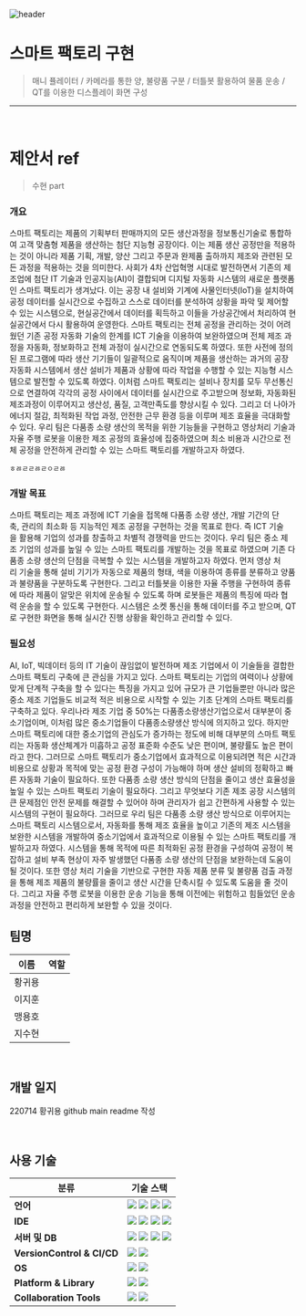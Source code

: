 ![header](https://capsule-render.vercel.app/api?type=waving&color=auto&height=350&section=header&text=Smart%20Factory&fontSize=70&animation=fadeIn&fontAlignY=38&desc=22%20IoT%20SW%20전문가%20개발%204팀&descAlignY=51&descAlign=62)
<!--# Smart-Factory

### 22 IoT SW 전문가 개발 4팀 공모전
<br>
!-->
# 스마트 팩토리 구현

> 매니 퓰레이터 / 카메라를 통한 양, 불량품 구분 / 터틀봇 활용하여 물품 운송 / QT를 이용한 디스플레이 화면 구성

--------------------------------------------------------------------------

<br>

# 제안서 ref

> 수현 part

### 개요
스마트 팩토리는 제품의 기획부터 판매까지의 모든 생산과정을 정보통신기술로 통합하여 고객 맞춤형 제품을 생산하는 첨단 지능형 공장이다. 이는 제품 생산 공정만을 적용하는 것이 아니라 제품 기획, 개발, 양산 그리고 주문과 완제품 출하까지 제조와 관련된 모든 과정을 적용하는 것을 의미한다.
사회가 4차 산업혁명 시대로 발전하면서 기존의 제조업에 첨단 IT 기술과 인공지능(AI)이 결합되며 디지털 자동화 시스템의 새로운 플랫폼인 스마트 팩토리가 생겨났다. 이는 공장 내 설비와 기계에 사물인터넷(IoT)을 설치하여 공정 데이터를 실시간으로 수집하고 스스로 데이터를 분석하여 상황을 파악 및 제어할 수 있는 시스템으로, 현실공간에서 데이터를 획득하고 이들을 가상공간에서 처리하여 현실공간에서 다시 활용하여 운영한다. 스마트 팩토리는 전체 공정을 관리하는 것이 어려웠던 기존 공정 자동화 기술의 한계를 ICT 기술을 이용하여 보완하였으며 전체 제조 과정을 자동화, 정보화하고 전체 과정이 실시간으로 연동되도록 하였다. 또한 사전에 정의된 프로그램에 따라 생산 기기들이 일괄적으로 움직이며 제품을 생산하는 과거의 공장 자동화 시스템에서 생산 설비가 제품과 상황에 따라 작업을 수행할 수 있는 지능형 시스템으로 발전할 수 있도록 하였다.
이처럼 스마트 팩토리는 설비나 장치를 모두 무선통신으로 연결하여 각각의 공정 사이에서 데이터를 실시간으로 주고받으며 정보화, 자동화된 제조과정이 이루어지고 생산성, 품질, 고객만족도를 향상시킬 수 있다. 그리고 더 나아가 에너지 절감, 최적화된 작업 과정, 안전한 근무 환경 등을 이루며 제조 효율을 극대화할 수 있다.
우리 팀은 다품종 소량 생산의 목적을 위한 기능들을 구현하고 영상처리 기술과 자율 주행 로봇을 이용한 제조 공정의 효율성에 집중하였으며 최소 비용과 시간으로 전체 공정을 안전하게 관리할 수 있는 스마트 팩토리를 개발하고자 하였다.

	ㅎㅀㄹㄹㅀㄹㅇㄹㅀ

### 개발 목표
스마트 팩토리는 제조 과정에 ICT 기술을 접목해 다품종 소량 생산, 개발 기간의 단축, 관리의 최소화 등 지능적인 제조 공정을 구현하는 것을 목표로 한다.
즉 ICT 기술을 활용해 기업의 성과를 창출하고 차별적 경쟁력을 만드는 것이다. 우리 팀은 중소 제조 기업의 성과를 높일 수 있는 스마트 팩토리를 개발하는 것을 목표로 하였으며 기존 다품종 소량 생산의 단점을 극복할 수 있는 시스템을 개발하고자 하였다. 먼저 영상 처리 기술을 통해 설비 기기가 자동으로 제품의 형태, 색을 이용하여 종류를 분류하고 양품과 불량품을 구분하도록 구현한다. 그리고 터틀봇을 이용한 자율 주행을 구현하여 종류에 따라 제품이 알맞은 위치에 운송될 수 있도록 하며 로봇들은 제품의 특징에 따라 협력 운송을 할 수 있도록 구현한다. 시스템은 소켓 통신을 통해 데이터를 주고 받으며, QT로 구현한 화면을 통해 실시간 진행 상황을 확인하고 관리할 수 있다.

### 필요성
AI, IoT, 빅데이터 등의 IT 기술이 끊임없이 발전하며 제조 기업에서 이 기술들을 결합한 스마트 팩토리 구축에 큰 관심을 가지고 있다.
스마트 팩토리는 기업의 여력이나 상황에 맞게 단계적 구축을 할 수 있다는 특징을 가지고 있어 규모가 큰 기업들뿐만 아니라 많은 중소 제조 기업들도 비교적 적은 비용으로 시작할 수 있는 기초 단계의 스마트 팩토리를 구축하고 있다.
우리나라 제조 기업 중 50%는 다품종소량생산기업으로서 대부분이 중소기업이며, 이처럼 많은 중소기업들이 다품종소량생산 방식에 의지하고 있다.
하지만 스마트 팩토리에 대한 중소기업의 관심도가 증가하는 정도에 비해 대부분의 스마트 팩토리는 자동화 생산체계가 미흡하고 공정 표준화 수준도 낮은 편이며, 불량률도 높은 편이라고 한다.
그러므로 스마트 팩토리가 중소기업에서 효과적으로 이용되려면 적은 시간과 비용으로 상황과 목적에 맞는 공정 환경 구성이 가능해야 하며 생산 설비의 정확하고 빠른 자동화 기술이 필요하다. 또한 다품종 소량 생산 방식의 단점을 줄이고 생산 효율성을 높일 수 있는 스마트 팩토리 기술이 필요하다. 그리고 무엇보다 기존 제조 공장 시스템의 큰 문제점인 안전 문제를 해결할 수 있어야 하며 관리자가 쉽고 간편하게 사용할 수 있는 시스템의 구현이 필요하다.
그러므로 우리 팀은 다품종 소량 생산 방식으로 이루어지는 스마트 팩토리 시스템으로서, 자동화를 통해 제조 효율을 높이고 기존의 제조 시스템을 보완한 시스템을 개발하여 중소기업에서 효과적으로 이용될 수 있는 스마트 팩토리를 개발하고자 하였다.
시스템을 통해 목적에 따른 최적화된 공정 환경을 구성하여 공정이 복잡하고 설비 부족 현상이 자주 발생했던 다품종 소량 생산의 단점을 보완하는데 도움이 될 것이다. 또한 영상 처리 기술을 기반으로 구현한 자동 제품 분류 및 불량품 검출 과정을 통해 제조 제품의 불량률을 줄이고 생산 시간을 단축시킬 수 있도록 도움을 줄 것이다. 그리고 자율 주행 로봇을 이용한 운송 기능을 통해 이전에는 위험하고 힘들었던 운송 과정을 안전하고 편리하게 보완할 수 있을 것이다.

## 팀명

| 이름 | 역할 |
| ------ | ------------------------------------------------ |
| 황귀용 |  |
| 이지훈 |  |
| 맹용호 |  |
| 지수현 |  |

<br>

## 개발 일지

220714 황귀용 github main readme 작성

<br>

## 사용 기술 

| <center>분류</center> | <center>기술 스택</center> |
| :-------------------- | :-------------------------------------------------------------------------------------------------------------------------------------------------------------------------------------------------------------------------------------------------------------------------------------------------------------------------------------------------------------------------------------------------------------------------------------------- |
| __언어__ |<img src="https://img.shields.io/badge/C-A8B9CC?style=flat-square&logo=C&logoColor=white"/> <img src="https://img.shields.io/badge/C++-00599C?style=flat-square&logo=C%2B%2B&logoColor=white"/> <img src="https://img.shields.io/badge/Python-3776AB?style=flat-square&logo=Python&logoColor=white"/> <img src="https://img.shields.io/badge/Java-007396?style=flat-square&logo=Java&logoColor=white"/> |
| __IDE__ | <img src="https://img.shields.io/badge/Arduino-00979D?style=flat-square&logo=Arduino&logoColor=white"/> <img src="https://img.shields.io/badge/STM32-03234B?style=flat-square&logo=STMicroelectronics&logoColor=white"/> <img src="https://img.shields.io/badge/Raspberry Pi-A22846?style=flat-square&logo=Raspberry Pi&logoColor=white"/> <img src="https://img.shields.io/badge/Jetson Nano-76B900?style=flat-square&logo=NVIDIA&logoColor=white"/> |
| __서버 및 DB__|<img src="https://img.shields.io/badge/MSSQL-CC2927?style=flat-square&logo=Microsoft SQL Server&logoColor=white"/>  <img src="https://img.shields.io/badge/Apache-D22128?style=flat-square&logo=Apache&logoColor=white"/> <img src="https://img.shields.io/badge/PHP-777BB4?style=flat-square&logo=PHP&logoColor=white"/> <img src="https://img.shields.io/badge/MySQL-4479A1?style=flat-square&logo=MySQL&logoColor=white"/>|
| __VersionControl & CI/CD__| <img src="https://img.shields.io/badge/Git-F05032?style=flat-square&logo=Git&logoColor=white"/> <img src="https://img.shields.io/badge/GitHub-181717?style=flat-square&logo=GitHub&logoColor=white"/>|
| __OS__|<img src="https://img.shields.io/badge/Windows10-0078D6?style=flat-square&logo=Windows&logoColor=white"/> <img src="https://img.shields.io/badge/Ubuntu20.04-E95420?style=flat-square&logo=Ubuntu&logoColor=white"/>|
| __Platform & Library__|<img src="https://img.shields.io/badge/ROS-22314E?style=flat-square&logo=ROS&logoColor=white"/> <img src="https://img.shields.io/badge/OpenCV-5C3EE8?style=flat-square&logo=OpenCV&logoColor=white"/>|
| __Collaboration Tools__|<img src="https://img.shields.io/badge/Google Docs-4285F4?style=flat-square&logo=Google&logoColor=white"/>  <img src="https://img.shields.io/badge/Notion-000000?style=flat-square&logo=Notion&logoColor=white"/>|

